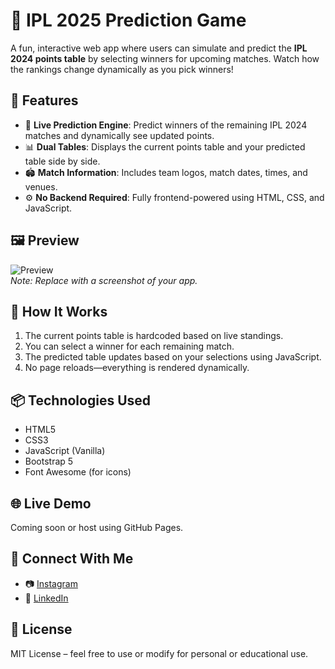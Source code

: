 # 🏏 IPL 2025 Prediction Game

A fun, interactive web app where users can simulate and predict the **IPL 2024 points table** by selecting winners for upcoming matches. Watch how the rankings change dynamically as you pick winners!

## 🚀 Features

- 🔮 **Live Prediction Engine**: Predict winners of the remaining IPL 2024 matches and dynamically see updated points.
- 📊 **Dual Tables**: Displays the current points table and your predicted table side by side.
- 🏟️ **Match Information**: Includes team logos, match dates, times, and venues.
- ⚙️ **No Backend Required**: Fully frontend-powered using HTML, CSS, and JavaScript.

 
## 🖼️ Preview

![Preview](preview.png)  
*Note: Replace with a screenshot of your app.*

## 🧠 How It Works

1. The current points table is hardcoded based on live standings.
2. You can select a winner for each remaining match.
3. The predicted table updates based on your selections using JavaScript.
4. No page reloads—everything is rendered dynamically.

## 📦 Technologies Used

- HTML5
- CSS3
- JavaScript (Vanilla)
- Bootstrap 5
- Font Awesome (for icons)

## 🌐 Live Demo

Coming soon or host using GitHub Pages.

## 📲 Connect With Me

- 📷 [Instagram](https://www.instagram.com/manjunath_rinku45/)
- 💼 [LinkedIn](https://www.linkedin.com/in/bijjala-manjunath-9a050a279/)

## 📜 License

MIT License – feel free to use or modify for personal or educational use.

